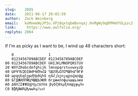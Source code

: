 ```yaml
---
slug:    2085
date:    2011-06-17 20:03:59
author:  Zack Weinberg
email:   koMnmeWyJP3u.VPi0qxtqbmBvnqaj.0vMgWy9qBPMmOfGLpzc2
link:     https://www.owlfolio.org/
replyto: 2084
...
```


If I'm as picky as I want to be, I wind up 48 characters short:

       0                1
       0123456789ABCDEF 0123456789ABCDEF
    00 0123456789ABCDEF GHIJKLMNOPQRSTUV
    20 WXYZÞabcdefghijk lmnopqrstuvwxyzþ
    40 ԱԲԳԴԵԶԷԸԹԺԻԽԾԿՀՁ ՂՃՄՅՆՇՈՉՊՋՌՎՐՑՒՔ
    60 աբգդեզէըթժիխծկհձ ղճմյնշոչպջռվտրփք
    80 БГДЖИЛПФЦЧШЩЪЭЮЯ бгджилпфцчшщъэюя
    A0 ΔΘΛΞΣΦΨΩϢϤϦϨϪϬϮα βγδζθλμξπσφχψϣϥϧ
    C0 ՖֆЂЉЊЋЏђљњћџϩϫϭϯ
